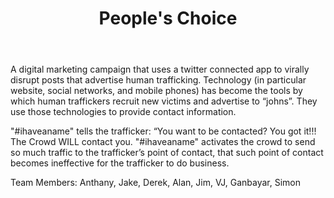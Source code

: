 ﻿---
title: People's Choice
intro: "#ihaveaname"
---
A digital marketing campaign that uses a twitter connected app to virally disrupt posts that advertise human trafficking. Technology (in particular website, social networks, and mobile phones) has become the tools by which human traffickers recruit new victims and advertise to “johns”. They use those technologies to provide contact information.

"#ihaveaname" tells the trafficker: “You want to be contacted? You got it!!! The Crowd WILL contact you. "#ihaveaname" activates the crowd to send so much traffic to the trafficker’s point of contact, that such point of contact becomes ineffective for the trafficker to do business.



Team Members: Anthany, Jake, Derek, Alan, Jim, VJ, Ganbayar, Simon

